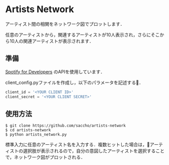 # Artists Network
アーティスト間の相関をネットワーク図でプロットします．

任意のアーティストから，関連するアーティストが10人表示され，さらにそこから10人の関連アーティストが表示されます．

## 準備
[Spotify for Developers](https://developer.spotify.com/) のAPIを使用しています．

client_config.pyファイルを作成し，以下のパラメータを記述する．

```client_config.py
client_id = '<YOUR CLIENT ID>'
client_secret = '<YOUR CLIENT SECRET>'
```

## 使用方法
```
$ git clone https://github.com/saccho/artists-network
$ cd artists-network
$ python artists_network.py
```
標準入力に任意のアーティスト名を入力する．複数ヒットした場合は，アーティストの選択肢が表示されるので，自分の意図したアーティストを選択することで，ネットワーク図がプロットされる．
